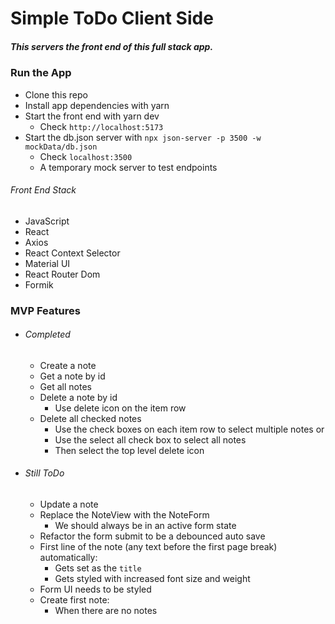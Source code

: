 # Simple ToDo Client Side
##### This servers the front end of this full stack app.

### Run the App
- Clone this repo
- Install app dependencies with yarn
- Start the front end with yarn dev
  - Check `http://localhost:5173`
- Start the db.json server with `npx json-server -p 3500 -w mockData/db.json`
  - Check `localhost:3500`
  - A temporary mock server to test endpoints

###### Front End Stack
- JavaScript
- React
- Axios
- React Context Selector
- Material UI
- React Router Dom
- Formik

### MVP Features
- ###### Completed
  - Create a note
  - Get a note by id
  - Get all notes
  - Delete a note by id
    - Use delete icon on the item row
  - Delete all checked notes
    - Use the check boxes on each item row to select multiple notes or
    - Use the select all check box to select all notes
    - Then select the top level delete icon
- ###### Still ToDo
  - Update a note
  - Replace the NoteView with the NoteForm
    - We should always be in an active form state
  - Refactor the form submit to be a debounced auto save
  - First line of the note (any text before the first page break) automatically:
    - Gets set as the `title`
    - Gets styled with increased font size and weight
  - Form UI needs to be styled
  - Create first note:
    - When there are no notes